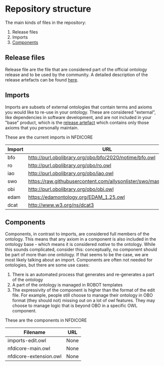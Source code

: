 # Repository structure

The main kinds of files in the repository:

1. Release files
2. Imports
3. [Components](#components)

## Release files
Release file are the file that are considered part of the official ontology release and to be used by the community. A detailed description of the release artefacts can be found [here](https://github.com/INCATools/ontology-development-kit/blob/master/docs/ReleaseArtefacts.md).

## Imports
Imports are subsets of external ontologies that contain terms and axioms you would like to re-use in your ontology. These are considered "external", like dependencies in software development, and are not included in your "base" product, which is the [release artefact](https://github.com/INCATools/ontology-development-kit/blob/master/docs/ReleaseArtefacts.md) which contains only those axioms that you personally maintain.

These are the current imports in NFDICORE

| Import | URL | Type |
| ------ | --- | ---- |
| bfo | http://purl.obolibrary.org/obo/bfo/2020/notime/bfo.owl | mirror |
| ro | http://purl.obolibrary.org/obo/ro.owl | custom |
| iao | http://purl.obolibrary.org/obo/iao.owl | custom |
| swo | https://raw.githubusercontent.com/allysonlister/swo/master/swo.owl | custom |
| obi | http://purl.obolibrary.org/obo/obi.owl | slme |
| edam | https://edamontology.org/EDAM_1.25.owl | custom |
| dcat | http://www.w3.org/ns/dcat3 | custom |
## Components
Components, in contrast to imports, are considered full members of the ontology. This means that any axiom in a component is also included in the ontology base - which means it is considered _native_ to the ontology. While this sounds complicated, consider this: conceptually, no component should be part of more than one ontology. If that seems to be the case, we are most likely talking about an import. Components are often not needed for ontologies, but there are some use cases:

1. There is an automated process that generates and re-generates a part of the ontology
2. A part of the ontology is managed in ROBOT templates
3. The expressivity of the component is higher than the format of the edit file. For example, people still choose to manage their ontology in OBO format (they should not) missing out on a lot of owl features. They may choose to manage logic that is beyond OBO in a specific OWL component.

These are the components in NFDICORE

| Filename | URL |
| -------- | --- |
| imports-edit.owl | None |
| nfdicore-main.owl | None |
| nfdicore-extension.owl | None |
